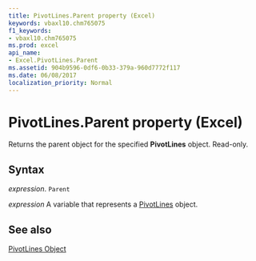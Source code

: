 ```yaml
---
title: PivotLines.Parent property (Excel)
keywords: vbaxl10.chm765075
f1_keywords:
- vbaxl10.chm765075
ms.prod: excel
api_name:
- Excel.PivotLines.Parent
ms.assetid: 904b9596-0df6-0b33-379a-960d7772f117
ms.date: 06/08/2017
localization_priority: Normal
---
```



# PivotLines.Parent property (Excel)

Returns the parent object for the specified  **PivotLines** object. Read-only.


## Syntax

_expression_. `Parent`

_expression_ A variable that represents a [PivotLines](Excel.PivotLines.md) object.


## See also


[PivotLines Object](Excel.PivotLines.md)


